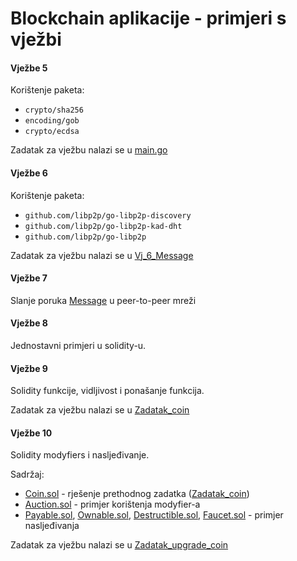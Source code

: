 # Blockchain aplikacije - primjeri s vježbi



#### Vježbe 5

Korištenje paketa:

- `crypto/sha256`
- `encoding/gob`
- `crypto/ecdsa`



Zadatak za vježbu nalazi se u [main.go](vj_5/main/main.go)



#### Vježbe 6

Korištenje paketa:

- `github.com/libp2p/go-libp2p-discovery`
- `github.com/libp2p/go-libp2p-kad-dht`
- `github.com/libp2p/go-libp2p`



Zadatak za vježbu nalazi se u [Vj_6_Message](vj_6/Vj_6_Message.md)





#### Vježbe 7

Slanje poruka [Message](vj_7/message.go) u peer-to-peer mreži





#### Vježbe 8

Jednostavni primjeri u solidity-u.



#### Vježbe 9

Solidity funkcije, vidljivost i ponašanje funkcija.

Zadatak za vježbu nalazi se u [Zadatak_coin](vj_9/Zadatak_coin.md)



#### Vježbe 10

Solidity modyfiers i nasljeđivanje.

Sadržaj:

- [Coin.sol](vj_10/Coin.sol) - rješenje prethodnog zadatka ([Zadatak_coin](vj_9/Zadatak_coin.md))
- [Auction.sol](vj_10/Auction.sol) - primjer korištenja modyfier-a
- [Payable.sol](vj_10/Payable.sol), [Ownable.sol](vj_10/Ownable.sol), [Destructible.sol](vj_10/Destructible.sol), [Faucet.sol](vj_10/Faucet.sol) - primjer nasljeđivanja

Zadatak za vježbu nalazi se u [Zadatak_upgrade_coin](vj_10/Zadatak_upgrade_coin.md)







